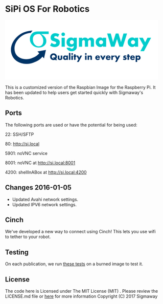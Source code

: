 # SiPi OS For Robotics

![Sig Logo](sigmaway_logo.jpg "Sigmaway Logo.")

This is a customized version of the Raspbian Image for the Raspberry Pi.  It has been updated to help users get started quickly with Sigmaway's Robotics.



## Ports

The following ports are used or have the potential for being used:

22: SSH/SFTP

80: http://si.local

5901: noVNC service

8001: noVNC at http://si.local:8001

4200: shellInABox at http://si.local:4200


## Changes 2016-01-05
* Updated Avahi network settings.
* Updated IPV6 network settings.

## Cinch
We've developed a new way to connect using Cinch!  This lets you use wifi to tether to your robot.



## Testing
On each publication, we run [these tests](https://github.com/SigmawayLLC/Utilities/blob/master/sipios_Testing/README.md) on a burned image to test it.



## License
The code here is Licensed under  The MIT License (MIT) . Please review the  LICENSE.md file or [here](https://github.com/Sigmaway/sipi/blob/master/LICENSE.md) for more information
Copyright (C) 2017 Sigmaway 
